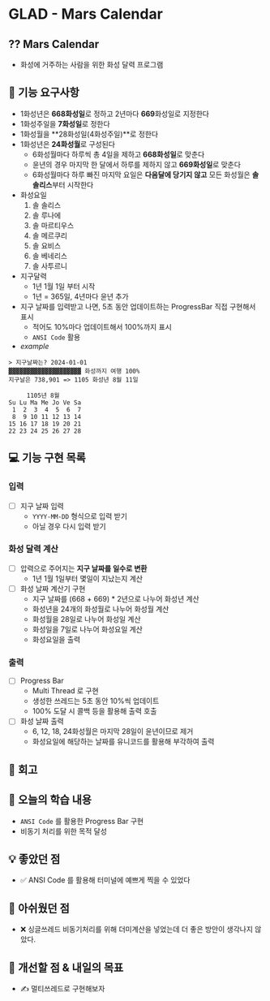 # GLAD - Mars Calendar

## ??️ Mars Calendar

- 화성에 거주하는 사람을 위한 화성 달력 프로그램

## 🚀 기능 요구사항

- 1화성년은 **668화성일**로 정하고 2년마다 **669**화성일로 지정한다
- 1화성주일을 **7화성일**로 정한다
- 1화성월을 **28화성일(4화성주일)**로 정한다
- 1화성년은 **24화성월**로 구성된다
  - 6화성월마다 하루씩 총 4일을 제하고 **668화성일**로 맞춘다
  - 윤년의 경우 마지막 한 달에서 하루를 제하지 않고 **669화성일**로 맞춘다
  - 6화성월마다 하루 빠진 마지막 요일은 **다음달에 당기지 않고** 모든 화성월은 **솔 솔리스**부터 시작한다
- 화성요일
  1. 솔 솔리스
  2. 솔 루나에
  3. 솔 마르티우스
  4. 솔 메르쿠리
  5. 솔 요비스
  6. 솔 베네리스
  7. 솔 사투르니
- 지구달력
  - 1년 1월 1일 부터 시작
  - 1년 = 365일, 4년마다 윤년 추가
- 지구 날짜를 입력받고 나면, 5초 동안 업데이트하는 ProgressBar 직접 구현해서 표시
  - 적어도 10%마다 업데이트해서 100%까지 표시
  - `ANSI Code` 활용
- _example_
```
> 지구날짜는? 2024-01-01
▓▓▓▓▓▓▓▓▓▓▓▓▓▓▓▓▓▓▓▓ 화성까지 여행 100% 
지구날은 738,901 => 1105 화성년 8월 11일

     1105년 8월
Su Lu Ma Me Jo Ve Sa
 1  2  3  4  5  6  7
 8  9 10 11 12 13 14
15 16 17 18 19 20 21
22 23 24 25 26 27 28

```

## 💻 기능 구현 목록

### 입력

- [ ] 지구 날짜 입력
  - `YYYY-MM-DD` 형식으로 입력 받기
  - 아닐 경우 다시 입력 받기

### 화성 달력 계산

- [ ] 압력으로 주어지는 **지구 날짜를 일수로 변환**
  - 1년 1월 1일부터 몇일이 지났는지 계산
- [ ] 화성 날짜 계산기 구현
  - 지구 날짜를 (668 + 669) * 2년으로 나누어 화성년 계산
  - 화성년을 24개의 화성월로 나누어 화성월 계산
  - 화성월을 28일로 나누어 화성일 계산
  - 화성일을 7일로 나누어 화성요일 계산
  - 화성요일을 출력

### 출력

- [ ] Progress Bar
  - Multi Thread 로 구현
  - 생성한 쓰레드는 5초 동안 10%씩 업데이트
  - 100% 도달 시 콜백 등을 활용해 출력 호출
- [ ] 화성 날짜 출력
  - 6, 12, 18, 24화성월은 마지막 28일이 윤년이므로 제거
  - 화성요일에 해당하는 날짜를 유니코드를 활용해 부각하여 출력

## 📝 회고

## 📌 오늘의 학습 내용

- `ANSI Code` 를 활용한 Progress Bar 구현
- 비동기 처리를 위한 목적 달성

## 💡 좋았던 점
- ✅ ANSI Code 를 활용해 터미널에 예쁘게 찍을 수 있었다

## 🤔 아쉬웠던 점
- ❌ 싱글쓰레드 비동기처리를 위해 더미계산을 넣었는데 더 좋은 방안이 생각나지 않았다.

## 📝 개선할 점 & 내일의 목표
- ✍️ 멀티쓰레드로 구현해보자

